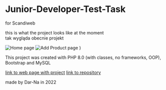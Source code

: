 # Junior-Developer-Test-Task

for Scandiweb

this is what the project looks like at the moment  
tak wygląda obecnie projekt

![Home page](https://github.com/Dar-Na/Junior-Developer-Test-Task/tree/main/resources/homePage.png)
![Add Product page](https://github.com/Dar-Na/Junior-Developer-Test-Task/tree/main/resources/addPage.png)
)

This project was created with PHP 8.0 (with classes, no frameworks, OOP), Bootstrap and MySQL

[link to web page with project](http://product-store.freecluster.eu/)
[link to repository](https://github.com/Dar-Na/Junior-Developer-Test-Task)

made by Dar-Na in 2022
